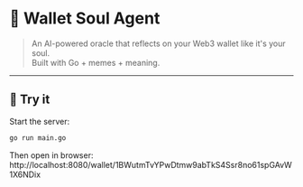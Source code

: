 # 🧠 Wallet Soul Agent

> An AI-powered oracle that reflects on your Web3 wallet like it's your soul.  
> Built with Go + memes + meaning.

---

## 🚀 Try it

Start the server:

```bash
go run main.go
```

Then open in browser:
http://localhost:8080/wallet/1BWutmTvYPwDtmw9abTkS4Ssr8no61spGAvW1X6NDix